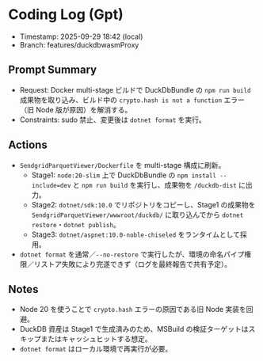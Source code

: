 # Coding Log (Gpt)

- Timestamp: 2025-09-29 18:42 (local)
- Branch: features/duckdbwasmProxy

## Prompt Summary
- Request: Docker multi-stage ビルドで DuckDbBundle の `npm run build` 成果物を取り込み、ビルド中の `crypto.hash is not a function` エラー（旧 Node 版が原因）を解消する。
- Constraints: sudo 禁止、変更後は `dotnet format` を実行。

## Actions
- `SendgridParquetViewer/Dockerfile` を multi-stage 構成に刷新。
  - Stage1: `node:20-slim` 上で DuckDbBundle の `npm install --include=dev` と `npm run build` を実行し、成果物を `/duckdb-dist` に出力。
  - Stage2: `dotnet/sdk:10.0` でリポジトリをコピーし、Stage1 の成果物を `SendgridParquetViewer/wwwroot/duckdb/` に取り込んでから `dotnet restore`・`dotnet publish`。
  - Stage3: `dotnet/aspnet:10.0-noble-chiseled` をランタイムとして採用。
- `dotnet format` を通常／`--no-restore` で実行したが、環境の命名パイプ権限／リストア失敗により完遂できず（ログを最終報告で共有予定）。

## Notes
- Node 20 を使うことで `crypto.hash` エラーの原因である旧 Node 実装を回避。
- DuckDB 資産は Stage1 で生成済みのため、MSBuild の検証ターゲットはスキップまたはキャッシュヒットする想定。
- `dotnet format` はローカル環境で再実行が必要。

